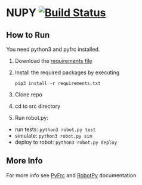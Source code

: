 # NUPY [![Build Status](https://travis-ci.org/FRC125/NUPY.svg?branch=master)](https://travis-ci.org/FRC125/NUPY)

## How to Run
You need python3 and pyfrc installed.


1. Download the [requirements file](https://www.dropbox.com/s/jk7qwxfd1sz83a0/requirements.txt?dl=0)

2. Install the required packages by executing

    ```pip3 install -r requirements.txt```
    
2. Clone repo

3. cd to src directory

4. Run robot.py:
  * run tests: ```python3 robot.py test```
  * simulate: ```python3 robot.py sim```
  * deploy to robot: ```python3 robot.py deploy```
  
## More Info
  
  For more info see [PyFrc](http://pyfrc.readthedocs.org/en/latest/) and [RobotPy](http://robotpy.readthedocs.org/en/latest/) documentation
